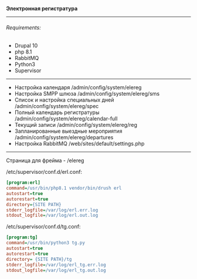 
**Электронная регистратура**

--------------------------------------------
###### Requirements:
* Drupal 10
* php 8.1
* RabbitMQ
* Python3
* Supervisor
--------------------------------------------
* Настройка календаря /admin/config/system/elereg
* Настройка SMPP шлюза /admin/config/system/elereg/sms
* Список и настройка специальных дней /admin/config/system/elereg/spec
* Полный календарь регистратуры /admin/config/system/elereg/calendar-full
* Текущий записи /admin/config/system/elereg/reg
* Запланированные выездные мероприятия /admin/config/system/elereg/departures
* Настройка RabbitMQ /web/sites/default/settings.php
--------------------------------------------
Страница для фрейма - /elereg

/etc/supervisor/conf.d/erl.conf:
```ini
[program:erl]
command=/usr/bin/php8.1 vendor/bin/drush erl
autostart=true
autorestart=true
directory={SITE PATH}
stderr_logfile=/var/log/erl.err.log
stdout_logfile=/var/log/erl.out.log
```

/etc/supervisor/conf.d/tg.conf:
```ini
[program:tg]
command=/usr/bin/python3 tg.py
autostart=true
autorestart=true
directory= {SITE PATH}/tg
stderr_logfile=/var/log/erl_tg.err.log
stdout_logfile=/var/log/erl_tg.out.log
```

